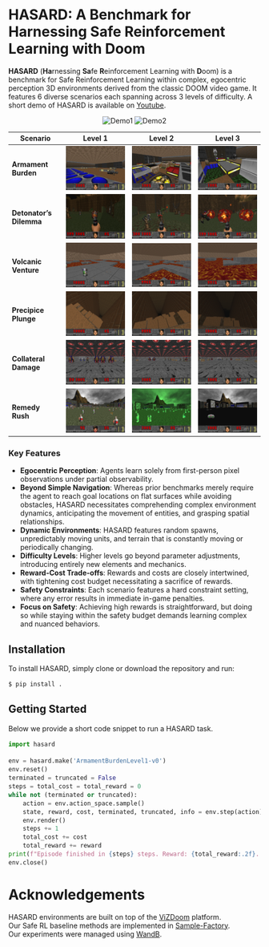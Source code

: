 # HASARD: A Benchmark for Harnessing Safe Reinforcement Learning with Doom

**HASARD** (**Ha**rnessing **Sa**fe **R**einforcement Learning with **D**oom) is a benchmark for Safe Reinforcement 
Learning within complex, egocentric perception 3D environments derived from the classic DOOM video game. It features 6 
diverse scenarios each spanning across 3 levels of difficulty. A short demo of HASARD is available on 
[Youtube](https://www.youtube.com/watch?v=Bi8hSG_Rf4E).

<p align="center">
  <img src="assets/gifs/HASARD_Short_1.gif" alt="Demo1" style="vertical-align: top;"/>
  <img src="assets/gifs/HASARD_Short_2.gif" alt="Demo2" style="vertical-align: top;"/>
</p>

[//]: # ( TODO Add three gifs side by side, each for one level. Combine 6 clips of every env for each. Synchronize them.)

| Scenario                | Level 1                                                                                                  | Level 2                                                                                              | Level 3                                                                                              |
|-------------------------|----------------------------------------------------------------------------------------------------------|------------------------------------------------------------------------------------------------------|------------------------------------------------------------------------------------------------------|
| **Armament Burden**     | <img src="assets/images/armament_burden/level_1.png" alt="Level 1" style="width:400px; height:auto;"/>   | <img src="assets/images/armament_burden/level_2.png" alt="Level 2" style="width:400px; height:auto;"/>    | <img src="assets/images/armament_burden/level_3.png" alt="Level 3" style="width:400px; height:auto;"/>    |
| **Detonator’s Dilemma** | <img src="assets/images/detonators_dilemma/level_1.png" alt="Level 1" style="width:400px; height:auto;"/> | <img src="assets/images/detonators_dilemma/level_2.png" alt="Level 2" style="width:400px; height:auto;"/> | <img src="assets/images/detonators_dilemma/level_3.png" alt="Level 3" style="width:400px; height:auto;"/> |
| **Volcanic Venture**    | <img src="assets/images/volcanic_venture/level_1.png" alt="Level 1" style="width:400px; height:auto;"/>  | <img src="assets/images/volcanic_venture/level_2.png" alt="Level 2" style="width:400px; height:auto;"/>   | <img src="assets/images/volcanic_venture/level_3.png" alt="Level 3" style="width:400px; height:auto;"/>   |
| **Precipice Plunge**    | <img src="assets/images/precipice_plunge/level_1.png" alt="Level 1" style="width:400px; height:auto;"/>  | <img src="assets/images/precipice_plunge/level_2.png" alt="Level 2" style="width:400px; height:auto;"/>   | <img src="assets/images/precipice_plunge/level_3.png" alt="Level 3" style="width:400px; height:auto;"/>   |
| **Collateral Damage**   | <img src="assets/images/collateral_damage/level_1.png" alt="Level 1" style="width:400px; height:auto;"/> | <img src="assets/images/collateral_damage/level_2.png" alt="Level 2" style="width:400px; height:auto;"/>  | <img src="assets/images/collateral_damage/level_3.png" alt="Level 3" style="width:400px; height:auto;"/>  |
| **Remedy Rush**         | <img src="assets/images/remedy_rush/level_1.png" alt="Level 1" style="width:400px; height:auto;"/>       | <img src="assets/images/remedy_rush/level_2.png" alt="Level 2" style="width:400px; height:auto;"/>        | <img src="assets/images/remedy_rush/level_3.png" alt="Level 3" style="width:400px; height:auto;"/>        |


### Key Features
- **Egocentric Perception**: Agents learn solely from first-person pixel observations under partial observability.
- **Beyond Simple Navigation**: Whereas prior benchmarks merely require the agent to reach goal locations on flat surfaces while avoiding obstacles, HASARD necessitates comprehending complex environment dynamics, anticipating the movement of entities, and grasping spatial relationships. 
- **Dynamic Environments**: HASARD features random spawns, unpredictably moving units, and terrain that is constantly moving or periodically changing.
- **Difficulty Levels**: Higher levels go beyond parameter adjustments, introducing entirely new elements and mechanics.
- **Reward-Cost Trade-offs**: Rewards and costs are closely intertwined, with tightening cost budget necessitating a sacrifice of rewards.
- **Safety Constraints**: Each scenario features a hard constraint setting, where any error results in immediate in-game penalties.
- **Focus on Safety**: Achieving high rewards is straightforward, but doing so while staying within the safety budget demands learning complex and nuanced behaviors. 

## Installation
To install HASARD, simply clone or download the repository and run:
```bash
$ pip install .
```

## Getting Started
Below we provide a short code snippet to run a HASARD task.

```python
import hasard

env = hasard.make('ArmamentBurdenLevel1-v0')
env.reset()
terminated = truncated = False
steps = total_cost = total_reward = 0
while not (terminated or truncated):
    action = env.action_space.sample()
    state, reward, cost, terminated, truncated, info = env.step(action)
    env.render()
    steps += 1
    total_cost += cost
    total_reward += reward
print(f"Episode finished in {steps} steps. Reward: {total_reward:.2f}. Cost: {total_cost:.2f}")
env.close()
```

# Acknowledgements

HASARD environments are built on top of the [ViZDoom](https://github.com/mwydmuch/ViZDoom) platform.  
Our Safe RL baseline methods are implemented in [Sample-Factory](https://github.com/alex-petrenko/sample-factory).  
Our experiments were managed using [WandB](https://wandb.ai).

[//]: # (The `Cross-Domain` task sequences and the `run_and_gun` scenario environment modification were inspired by the [LevDoom]&#40;https://github.com/TTomilin/LevDoom&#41; generalization benchmark.  )
